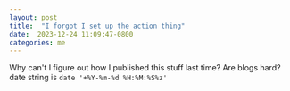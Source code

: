 ```yaml
---
layout: post
title:  "I forgot I set up the action thing"
date:  2023-12-24 11:09:47-0800 
categories: me
---
```

Why can't I figure out how I published this stuff last time? Are blogs hard?  date string is `date '+%Y-%m-%d %H:%M:%S%z'`
